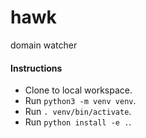 # hawk
domain watcher

#### Instructions
- Clone to local workspace.
- Run `python3 -m venv venv`.
- Run `. venv/bin/activate`.
- Run `python install -e .`.